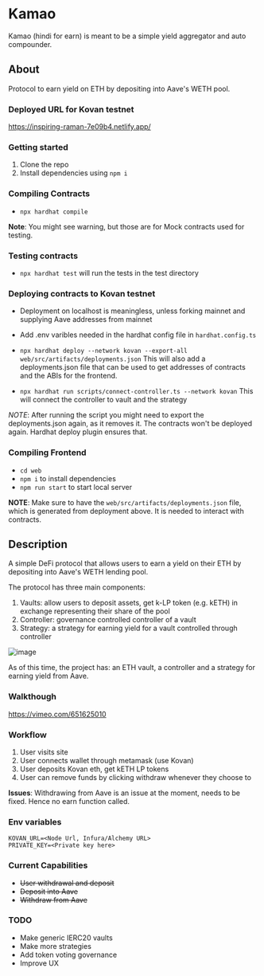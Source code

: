 # Kamao

Kamao (hindi for earn) is meant to be a simple yield aggregator and auto compounder.

## About
Protocol to earn yield on ETH by depositing into Aave's WETH pool. 

### Deployed URL for Kovan testnet
https://inspiring-raman-7e09b4.netlify.app/

### Getting started
1. Clone the repo
2. Install dependencies using `npm i`

### Compiling Contracts
* `npx hardhat compile`

**Note**: You might see warning, but those are for Mock contracts used for testing.

### Testing contracts
* `npx hardhat test` will run the tests in the test directory

### Deploying contracts to Kovan testnet
* Deployment on localhost is meaningless, unless forking mainnet and supplying Aave addresses from mainnet
* Add .env varibles needed in the hardhat config file in `hardhat.config.ts`

* `npx hardhat deploy --network kovan --export-all web/src/artifacts/deployments.json`
This will also add a deployments.json file that can be used to get addresses of contracts and the ABIs for 
the frontend.
* `npx hardhat run scripts/connect-controller.ts --network kovan`
This will connect the controller to vault and the strategy

*NOTE*: After running the script you might need to export the deployments.json again, as it removes it. The contracts won't be deployed again. Hardhat deploy plugin ensures that.

### Compiling Frontend
* `cd web`
* `npm i` to install dependencies
* `npm run start` to start local server

**NOTE**: Make sure to have the `web/src/artifacts/deployments.json` file, which is generated from deployment above. It is
needed to interact with contracts.


## Description
A simple DeFi protocol that allows users to earn a yield on their ETH by depositing into Aave's WETH 
lending pool. 

The protocol has three main components:
1. Vaults: allow users to deposit assets, get k-LP token (e.g. kETH) in exchange representing their share of the pool
2. Controller: governance controlled controller of a vault
3. Strategy: a strategy for earning yield for a vault controlled through controller

![image](https://user-images.githubusercontent.com/84708985/143611940-b2987f9a-dc8d-4bc2-ab83-2b3131301b3b.png)


As of this time, the project has: an ETH vault, a controller and a strategy for earning yield from Aave.
### Walkthough
https://vimeo.com/651625010

### Workflow
1. User visits site
2. User connects wallet through metamask (use Kovan)
3. User deposits Kovan eth, get kETH LP tokens
4. User can remove funds by clicking withdraw whenever they choose to

**Issues**:
Withdrawing from Aave is an issue at the moment, needs to be fixed. Hence no earn function called.

### Env variables
```
KOVAN_URL=<Node Url, Infura/Alchemy URL>
PRIVATE_KEY=<Private key here>
```

### Current Capabilities
* ~~User withdrawal and deposit~~
* ~~Deposit into Aave~~
* ~~Withdraw from Aave~~

### TODO
* Make generic IERC20 vaults
* Make more strategies
* Add token voting governance
* Improve UX

